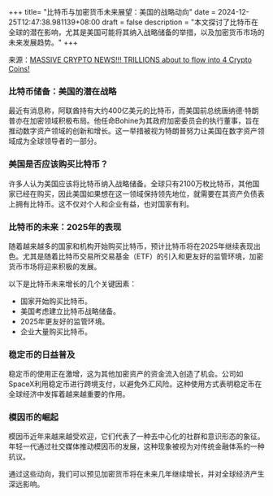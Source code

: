 +++
title= "比特币与加密货币未来展望：美国的战略动向"
date = 2024-12-25T12:47:38.981139+08:00
draft = false
description = "本文探讨了比特币在全球的潜在影响，尤其是美国可能将其纳入战略储备的举措，以及加密货币市场的未来发展趋势。"
+++

来源：[MASSIVE CRYPTO NEWS!!! TRILLIONS about to flow into 4 Crypto Coins!](https://www.youtube.com/watch?v=WpZ6NKeSd4I)

### 比特币储备：美国的潜在战略

最近有消息称，阿联酋持有大约400亿美元的比特币，而美国前总统唐纳德·特朗普亦在加密领域积极布局。他任命Bohine为其政府加密委员会的执行董事，旨在推动数字资产领域的创新和增长。这一举措被视为特朗普努力让美国在数字资产领域成为全球领导者的一部分。

### 美国是否应该购买比特币？

许多人认为美国应该将比特币纳入战略储备。全球只有2100万枚比特币，其他国家已经在购买，因此美国如果想在这一领域保持领先地位，就需要在其资产负债表上拥有比特币。这不仅对个人和企业有益，也对国家有利。

### 比特币的未来：2025年的表现

随着越来越多的国家和机构开始购买比特币，预计比特币将在2025年继续表现出色。尤其是随着比特币交易所交易基金（ETF）的引入和更友好的监管环境，加密货币市场将迎来积极的发展。

以下是比特币未来增长的几个关键因素：
- 国家开始购买比特币。
- 美国考虑建立比特币战略储备。
- 2025年更友好的监管环境。
- 企业大量购买比特币。

### 稳定币的日益普及

稳定币的使用正在激增，这为其他加密资产的资金流入创造了机会。公司如SpaceX利用稳定币进行跨境支付，以避免外汇风险。这种使用方式表明稳定币在全球经济中发挥着越来越重要的作用。

### 模因币的崛起

模因币近年来越来越受欢迎，它们代表了一种去中心化的社群和意识形态的象征。年轻一代通过社交媒体推动模因币的发展，这种现象被视为对传统金融体系的一种抗议。

通过这些动向，我们可以预见加密货币将在未来几年继续增长，并对全球经济产生深远影响。